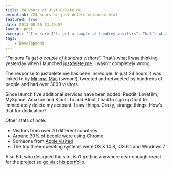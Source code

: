 ```yaml
---
title: 24 Hours of Just Delete Me
permalink: /24-hours-of-just-delete-me/index.html
featured: true
date: 2013-08-20 13:49:57
layout: post
excerpt: "“I’m sure I’ll get a couple of hundred visitors”. That’s what I was thinking yesterday when I launched justdelete.me. I wasn’t completely wrong."
tags:
    - Development
---
```


“_I’m sure I’ll get a couple of hundred visitors_”. That’s what I was thinking yesterday when I launched [justdelete.me](http://justdelete.me). I wasn’t completely wrong.

The response to justdelete.me has been incredible. In just 24 hours it was linked to by [Minimal Mac](http://minimalmac.com/post/58698882020/robb-lewis-just-delete-me) (swoon!), tweeted and retweeted by hundreds of people and had over 3000 visitors. 

Since launch five additional services have been added: Reddit, Lovefilm, MySpace, Amazon and Klout. To add Klout, I had to sign up for it to immediately delete my account. I saw things. Crazy, strange things. How’s that for dedication?

Other stats of note:

  * Visitors from over 70 different countries
  * Around 30% of people were using Chrome
  * Someone from [Apple visited](http://d.pr/i/I8JN)
  * The top three operating systems were OS X 10.8, iOS 6.1 and Windows 7

Also Ed, who designed the site, isn’t getting anywhere near enough credit for the project so [go visit his portfolio](http://edpoole.me/portfolio).